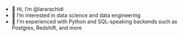 - 👋 Hi, I’m @lararachidi
- 👀 I’m interested in data science and data engineering
- 🌱 I'm experienced with Python and SQL-speaking backends such as Postgres, Redshift, and more

<!---
lararachidi/lararachidi is a ✨ special ✨ repository because its `README.md` (this file) appears on your GitHub profile.
You can click the Preview link to take a look at your changes.
--->
